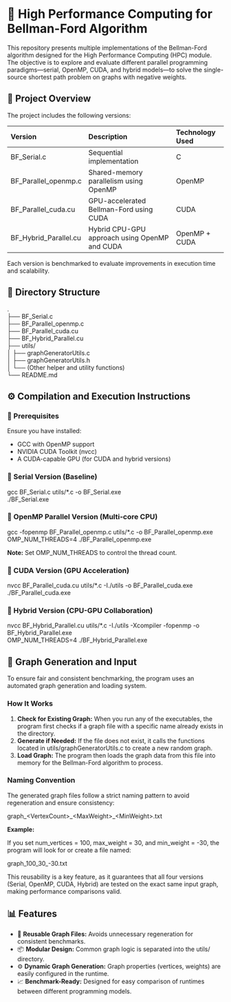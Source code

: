# **🧮 High Performance Computing for Bellman-Ford Algorithm**

This repository presents multiple implementations of the Bellman-Ford algorithm designed for the High Performance Computing (HPC) module. The objective is to explore and evaluate different parallel programming paradigms—serial, OpenMP, CUDA, and hybrid models—to solve the single-source shortest path problem on graphs with negative weights.

## **📂 Project Overview**

The project includes the following versions:

| Version | Description | Technology Used |
| :---- | :---- | :---- |
| BF\_Serial.c | Sequential implementation | C |
| BF\_Parallel\_openmp.c | Shared-memory parallelism using OpenMP | OpenMP |
| BF\_Parallel\_cuda.cu | GPU-accelerated Bellman-Ford using CUDA | CUDA |
| BF\_Hybrid\_Parallel.cu | Hybrid CPU-GPU approach using OpenMP and CUDA | OpenMP \+ CUDA |

Each version is benchmarked to evaluate improvements in execution time and scalability.

## **📂 Directory Structure**

.  
├── BF\_Serial.c  
├── BF\_Parallel\_openmp.c  
├── BF\_Parallel\_cuda.cu  
├── BF\_Hybrid\_Parallel.cu  
├── utils/  
│   ├── graphGeneratorUtils.c  
│   ├── graphGeneratorUtils.h  
│   └── (Other helper and utility functions)  
└── README.md

## **⚙️ Compilation and Execution Instructions**

### **📌 Prerequisites**

Ensure you have installed:

* GCC with OpenMP support  
* NVIDIA CUDA Toolkit (nvcc)  
* A CUDA-capable GPU (for CUDA and hybrid versions)

### **🔹 Serial Version (Baseline)**

gcc BF\_Serial.c utils/\*.c \-o BF\_Serial.exe  
./BF\_Serial.exe

### **🔹 OpenMP Parallel Version (Multi-core CPU)**

gcc \-fopenmp BF\_Parallel\_openmp.c utils/\*.c \-o BF\_Parallel\_openmp.exe  
OMP\_NUM\_THREADS=4 ./BF\_Parallel\_openmp.exe

**Note:** Set OMP\_NUM\_THREADS to control the thread count.

### **🔹 CUDA Version (GPU Acceleration)**

nvcc BF\_Parallel\_cuda.cu utils/\*.c \-I./utils \-o BF\_Parallel\_cuda.exe  
./BF\_Parallel\_cuda.exe

### **🔹 Hybrid Version (CPU-GPU Collaboration)**

nvcc BF\_Hybrid\_Parallel.cu utils/\*.c \-I./utils \-Xcompiler \-fopenmp \-o BF\_Hybrid\_Parallel.exe  
OMP_NUM_THREADS=4 ./BF\_Hybrid\_Parallel.exe

## **🧪 Graph Generation and Input**

To ensure fair and consistent benchmarking, the program uses an automated graph generation and loading system.

### **How It Works**

1. **Check for Existing Graph:** When you run any of the executables, the program first checks if a graph file with a specific name already exists in the directory.  
2. **Generate if Needed:** If the file does not exist, it calls the functions located in utils/graphGeneratorUtils.c to create a new random graph.  
3. **Load Graph:** The program then loads the graph data from this file into memory for the Bellman-Ford algorithm to process.

### **Naming Convention**

The generated graph files follow a strict naming pattern to avoid regeneration and ensure consistency:

graph\_\<VertexCount\>\_\<MaxWeight\>\_\<MinWeight\>.txt

**Example:**

If you set num\_vertices \= 100, max\_weight \= 30, and min\_weight \= \-30, the program will look for or create a file named:

graph\_100\_30\_-30.txt

This reusability is a key feature, as it guarantees that all four versions (Serial, OpenMP, CUDA, Hybrid) are tested on the exact same input graph, making performance comparisons valid.

## **📊 Features**

* 🔁 **Reusable Graph Files:** Avoids unnecessary regeneration for consistent benchmarks.  
* 📦 **Modular Design:** Common graph logic is separated into the utils/ directory.  
* ⚙️ **Dynamic Graph Generation:** Graph properties (vertices, weights) are easily configured in the runtime.  
* 📈 **Benchmark-Ready:** Designed for easy comparison of runtimes between different programming models.
